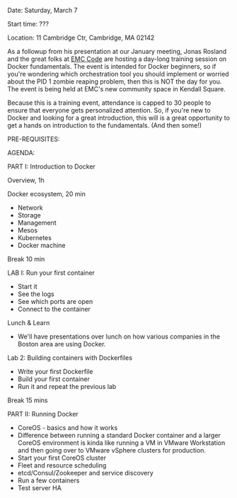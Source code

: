 Date: Saturday, March 7

Start time: ???

Location: 11 Cambridge Ctr, Cambridge, MA 02142


As a followup from his presentation at our January meeting, Jonas Rosland and the great folks at [EMC Code](http://emccode.github.io/) are hosting a day-long training session on Docker fundamentals.  The event is intended for Docker beginners, so if you're wondering which orchestration tool you should implement or worried about the PID 1 zombie reaping problem, then this is NOT the day for you.  The event is being held at EMC's new community space in Kendall Square.

Because this is a training event, attendance is capped to 30 people to ensure that everyone gets personalized attention.  So, if you're new to Docker and looking for a great introduction, this will is a great opportunity to get a hands on introduction to the fundamentals.  (And then some!)

PRE-REQUISITES:



AGENDA:


PART I: Introduction to Docker

Overview, 1h

Docker ecosystem, 20 min
* Network
* Storage
* Management
* Mesos
* Kubernetes
* Docker machine

Break 10 min

LAB I: Run your first container
* Start it
* See the logs
* See which ports are open
* Connect to the container

Lunch & Learn
* We'll have presentations over lunch on how various companies in the Boston area are using Docker.  

Lab 2: Building containers with Dockerfiles
* Write your first Dockerfile
* Build your first container
* Run it and repeat the previous lab

Break 15 mins

PART II: Running Docker

* CoreOS - basics and how it works
* Difference between running a standard Docker container and a larger CoreOS environment is kinda like running a VM in VMware Workstation and then going over to VMware vSphere clusters for production.
* Start your first CoreOS cluster
* Fleet and resource scheduling
* etcd/Consul/Zookeeper and service discovery
* Run a few containers
* Test server HA